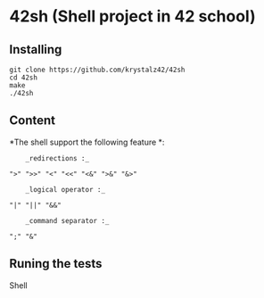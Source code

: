 # 42sh (Shell project in 42 school)

## Installing

```
git clone https://github.com/krystalz42/42sh
cd 42sh
make
./42sh
```

## Content

*The shell support the following feature *:

		_redirections :_

```
">" ">>" "<" "<<" "<&" ">&" "&>"
```

		_logical operator :_

```
"|" "||" "&&" 
```

		_command separator :_

```
";" "&"
```

## Runing the tests

Shell 
